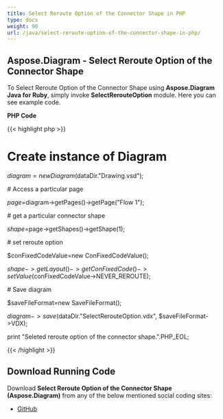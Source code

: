 ```yaml
---
title: Select Reroute Option of the Connector Shape in PHP
type: docs
weight: 90
url: /java/select-reroute-option-of-the-connector-shape-in-php/
---
```


## **Aspose.Diagram - Select Reroute Option of the Connector Shape**
To Select Reroute Option of the Connector Shape using **Aspose.Diagram Java for Ruby**, simply invoke **SelectRerouteOption** module. Here you can see example code.

**PHP Code**

{{< highlight php >}}

 # Create instance of Diagram

$diagram=new Diagram($dataDir."Drawing.vsd");

\# Access a particular page

$page=$diagram->getPages()->getPage("Flow 1");

\# get a particular connector shape

$shape=$page->getShapes()->getShape(1);

\# set reroute option

$conFixedCodeValue=new ConFixedCodeValue();

$shape->getLayout()->getConFixedCode()->setValue($conFixedCodeValue->NEVER_REROUTE);

\# Save diagram

$saveFileFormat=new SaveFileFormat();

$diagram->save($dataDir."SelectRerouteOption.vdx", $saveFileFormat->VDX);

print "Seleted reroute option of the connector shape.".PHP_EOL;

{{< /highlight >}}
## **Download Running Code**
Download **Select Reroute Option of the Connector Shape (Aspose.Diagram)** from any of the below mentioned social coding sites:

- [GitHub](https://github.com/asposediagram/Aspose.Diagram-for-Java/blob/master/Plugins/Aspose_Diagram_Java_for_PHP/src/aspose/diagram/WorkingwithShapes/SelectRerouteOption.php)

